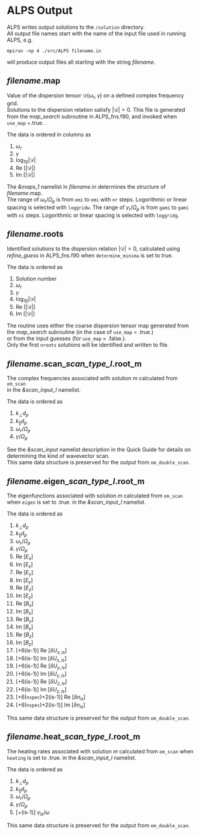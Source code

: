 # ALPS Output

ALPS writes output solutions to the `/solution` directory.  
All output file names start with the name of the input file used in running ALPS, e.g. 
```
mpirun -np 4 ./src/ALPS filename.in
```
will produce output files all starting with the string *filename*.

## *filename*.map

Value of the dispersion tensor $\mathcal{D}(\omega_{\textrm{r}},\gamma)$ on a defined complex frequency grid.  
Solutions to the dispersion relation satisfy $|\mathcal{D}|  =0$.
This file is generated from the *map_search* subroutine in ALPS_fns.f90, and invoked when `use_map` =.true. .  

The data is ordered in columns as  
1. $\omega_r$  
2. $\gamma$   
3. $\log_{10} |\mathcal{D}|$  
4. Re $[|\mathcal{D}|]$  
5. Im $[|\mathcal{D}|]$  

The *&maps_1* namelist in *filename*.in determines the structure of *filename*.map.  
The range of $\omega_{\textrm{r}}/\Omega_p$ is from `omi` to `omi` with `nr` steps. Logorithmic or linear spacing is selected with `loggridw`.
The range of $\gamma_{\textrm{r}}/\Omega_p$ is from `gami` to `gami` with `ni` steps. Logorithmic or linear spacing is selected with `loggridg`.

## *filename*.roots

Identified solutions to the dispersion relation $|\mathcal{D}|  =0$, calculated using *refine_guess* in ALPS_fns.f90 when `determine_minima` is set to true.  

The data is ordered as  
1. Solution number
2. $\omega_r$  
3. $\gamma$   
4. $\log_{10} |\mathcal{D}|$  
5. Re $[|\mathcal{D}|]$  
6. Im $[|\mathcal{D}|]$  

The routine uses  either the coarse dispersion tensor map generated from the *map_search* subroutine (in the case of `use_map` = .true.)  
or from the input guesses (for `use_map` = .false.).  
Only the first `nroots` solutions will be identified and written to file.

## *filename*.scan_*scan_type_l*.root_m

The complex frequencies associated with solution *m* calculated from `om_scan`  
in the *&scan_input_l* namelist.

The data is ordered as  
1. $k_\perp d_p$
2. $k_\parallel d_p$  
3. $\omega_{\textrm{r}}/\Omega_p$   
4. $\gamma/\Omega_p$   

See the *&scan_input* namelist description in the Quick Guide for details on determining the kind of wavevector scan.  
This same data structure is preserved for the output from `om_double_scan`.

## *filename*.eigen_*scan_type_l*.root_m

The eigenfunctions associated with solution *m* calculated from `om_scan` when `eigen` is set to .true.
in the *&scan_input_l* namelist.

The data is ordered as  
1. $k_\perp d_p$
2. $k_\parallel d_p$  
3. $\omega_{\textrm{r}}/\Omega_p$   
4. $\gamma/\Omega_p$   
5. Re $[E_x]$ 
6. Im $[E_x]$ 
7. Re $[E_y]$ 
8. Im $[E_y]$ 
9. Re $[E_z]$ 
10. Im $[E_z]$ 
11. Re $[B_x]$ 
12. Im $[B_x]$ 
13. Re $[B_y]$ 
14. Im $[B_y]$ 
15. Re $[B_z]$ 
16. Im $[B_z]$  
17. [+6(is-1)] Re $[\delta U_{x,is}]$   
18. [+6(is-1)] Im $[\delta U_{x,is}]$   
19. [+6(is-1)] Re $[\delta U_{y,is}]$   
20. [+6(is-1)] Im $[\delta U_{y,is}]$   
21. [+6(is-1)] Re $[\delta U_{z,is}]$   
22. [+6(is-1)] Im $[\delta U_{z,is}]$   
17. [+6(`nspec`)+2(is-1)] Re $[\delta n_{is}]$   
18. [+6(`nspec`)+2(is-1)] Im $[\delta n_{is}]$ 

This same data structure is preserved for the output from `om_double_scan`.

## *filename*.heat_*scan_type_l*.root_m

The heating rates associated with solution *m* calculated from `om_scan` when `heating` is set to .true.
in the *&scan_input_l* namelist.

The data is ordered as  
1. $k_\perp d_p$
2. $k_\parallel d_p$  
3. $\omega_{\textrm{r}}/\Omega_p$   
4. $\gamma/\Omega_p$   
5. [+(is-1)] $\gamma_{is}/\omega$

This same data structure is preserved for the output from `om_double_scan`.
